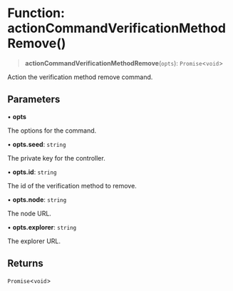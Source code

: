 # Function: actionCommandVerificationMethodRemove()

> **actionCommandVerificationMethodRemove**(`opts`): `Promise`\<`void`\>

Action the verification method remove command.

## Parameters

• **opts**

The options for the command.

• **opts.seed**: `string`

The private key for the controller.

• **opts.id**: `string`

The id of the verification method to remove.

• **opts.node**: `string`

The node URL.

• **opts.explorer**: `string`

The explorer URL.

## Returns

`Promise`\<`void`\>
